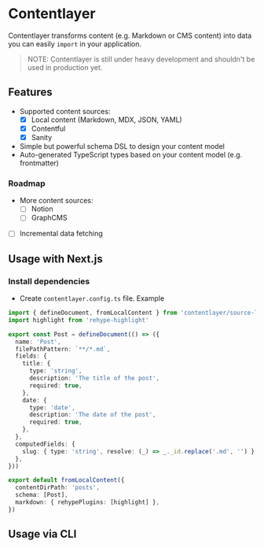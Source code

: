 # Contentlayer

Contentlayer transforms content (e.g. Markdown or CMS content) into data you can easily `import` in your application.

> NOTE: Contentlayer is still under heavy development and shouldn't be used in production yet.

## Features

- Supported content sources:
  - [x] Local content (Markdown, MDX, JSON, YAML)
  - [x] Contentful
  - [x] Sanity
- Simple but powerful schema DSL to design your content model
- Auto-generated TypeScript types based on your content model (e.g. frontmatter)

### Roadmap

- More content sources:
  - [ ] Notion
  - [ ] GraphCMS
- [ ] Incremental data fetching

## Usage with Next.js

### Install dependencies

- Create `contentlayer.config.ts` file. Example

```ts
import { defineDocument, fromLocalContent } from 'contentlayer/source-local'
import highlight from 'rehype-highlight'

export const Post = defineDocument(() => ({
  name: 'Post',
  filePathPattern: `**/*.md`,
  fields: {
    title: {
      type: 'string',
      description: 'The title of the post',
      required: true,
    },
    date: {
      type: 'date',
      description: 'The date of the post',
      required: true,
    },
  },
  computedFields: {
    slug: { type: 'string', resolve: (_) => _._id.replace('.md', '') },
  },
}))

export default fromLocalContent({
  contentDirPath: 'posts',
  schema: [Post],
  markdown: { rehypePlugins: [highlight] },
})
```

## Usage via CLI

